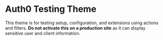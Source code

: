 # Auth0 Testing Theme

This theme is for testing setup, configuration, and extensions using actions and filters. **Do not activate this on a production site** as it can display sensitive user and client information.  
